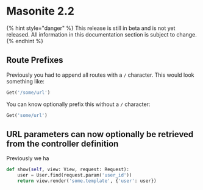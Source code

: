 # Masonite 2.2

{% hint style="danger" %}
This release is still in beta and is not yet released. All information in this documentation section is subject to change.
{% endhint %}

##  Route Prefixes

Previously you had to append all routes with a `/` character.  This would look something like:

```python
Get('/some/url')
```

You can know optionally prefix this without a `/` character:

```python
Get('some/url')
```

## URL parameters can now optionally be retrieved from the controller definition

Previously we ha

```python
def show(self, view: View, request: Request):
    user = User.find(request.param('user_id'))
    return view.render('some.template', {'user': user})
```



